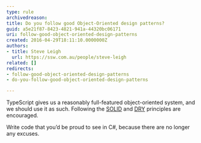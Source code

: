 ```yaml
---
type: rule
archivedreason: 
title: Do you follow good Object-Oriented design patterns?
guid: a5e21f87-8423-4821-941a-44320bc06171
uri: follow-good-object-oriented-design-patterns
created: 2016-04-29T18:11:10.0000000Z
authors:
- title: Steve Leigh
  url: https://ssw.com.au/people/steve-leigh
related: []
redirects:
- follow-good-object-oriented-design-patterns
- do-you-follow-good-object-oriented-design-patterns

---
```


TypeScript gives us a reasonably full-featured object-oriented system, and we should use it as such. Following the [SOLID](https&#58;//en.wikipedia.org/wiki/SOLID_%28object-oriented_design%29) and [DRY](https&#58;//en.wikipedia.org/wiki/Don%27t_repeat_yourself) principles are encouraged.

<!--endintro-->

Write code that you’d be proud to see in C#, because there are no longer any excuses.
